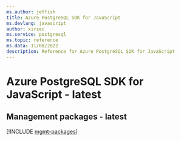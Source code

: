 ```yaml
---
ms.author: jeffish
title: Azure PostgreSQL SDK for JavaScript
ms.devlang: javascript
author: xirzec
ms.service: postgresql
ms.topic: reference
ms.data: 11/08/2022
description: Reference for Azure PostgreSQL SDK for JavaScript
---
```

# Azure PostgreSQL SDK for JavaScript - latest

## Management packages - latest
[!INCLUDE [mgmt-packages](postgresql-mgmt-index.md)]